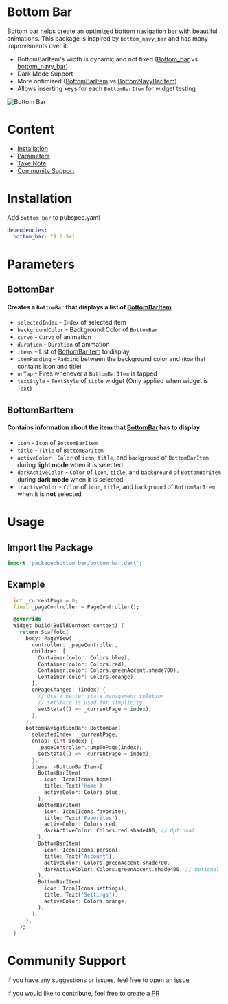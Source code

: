 # Bottom Bar

Bottom bar helps create an optimized bottom navigation bar with beautiful animations. This package is inspired by `bottom_navy_bar` and has many improvements over it:

- BottomBarItem's width is dynamic and not fixed ([Bottom_bar](https://github.com/CoderUni/bottom_bar/blob/main/assets/preview.gif) vs [bottom_navy_bar](https://github.com/pedromassango/bottom_navy_bar/blob/master/images/navy.gif))
- Dark Mode Support
- More optimized ([BottomBarItem](https://github.com/CoderUni/bottom_bar/blob/87cb7e53976e9c27c72d18a4efad2e474255cf8b/lib/bottom_bar.dart#L58) vs [BottomNavyBarItem](https://github.com/pedromassango/bottom_navy_bar/blob/2e88b51a445006d4a0a21b3f0dd22627f1a6e359/lib/bottom_navy_bar.dart#L145))
- Allows inserting keys for each `BottomBarItem` for widget testing

![Bottom Bar](https://raw.githubusercontent.com/CoderUni/bottom_bar/main/assets/preview.gif)

# Content

- [Installation](#Installation)
- [Parameters](#Parameters)
- [Take Note](#take-note)
- [Community Support](#community-support)

# Installation
Add `bottom_bar` to pubspec.yaml
```yaml
dependencies:
  bottom_bar: ^1.2.3+1
```

# Parameters

## BottomBar
#### Creates a `BottomBar` that displays a list of [BottomBarItem](###BottomBarItem)

-  `selectedIndex` - `Index` of selected item
-  `backgroundColor` - Background Color of `BottomBar`
-  `curve` - `Curve` of animation
-  `duration` - `Duration` of animation
-  `items` - List of [BottomBarItem](###BottomBarItem) to display
-  `itemPadding` - `Padding` between the background color and (`Row` that contains icon and title)
-  `onTap` - Fires whenever a `BottomBarItem` is tapped
-  `textStyle` - `TextStyle` of `title` widget (Only applied when widget is `Text`)

 
## BottomBarItem
#### Contains information about the item that [BottomBar](###BottomBar) has to display
-  `icon` - `Icon` of `BottomBarItem`
-  `title` - `Title` of `BottomBarItem`
-  `activeColor` - `Color` of `icon`, `title`, and `background` of `BottomBarItem` during **light mode** when it is selected
-  `darkActiveColor` - `Color` of `icon`, `title`, and `background` of `BottomBarItem` during **dark mode** when it is selected
-  `inactiveColor` - `Color` of `icon`, `title`, and `background` of `BottomBarItem` when it is **not** selected

# Usage

## Import the Package
```dart
import 'package:bottom_bar/bottom_bar.dart';
```

## Example
```dart
  int _currentPage = 0;
  final _pageController = PageController();

  @override
  Widget build(BuildContext context) {
    return Scaffold(
      body: PageView(
        controller: _pageController,
        children: [
          Container(color: Colors.blue),
          Container(color: Colors.red),
          Container(color: Colors.greenAccent.shade700),
          Container(color: Colors.orange),
        ],
        onPageChanged: (index) {
          // Use a better state management solution
          // setState is used for simplicity
          setState(() => _currentPage = index);
        },
      ),
      bottomNavigationBar: BottomBar(
        selectedIndex: _currentPage,
        onTap: (int index) {
          _pageController.jumpToPage(index);
          setState(() => _currentPage = index);
        },
        items: <BottomBarItem>[
          BottomBarItem(
            icon: Icon(Icons.home),
            title: Text('Home'),
            activeColor: Colors.blue,
          ),
          BottomBarItem(
            icon: Icon(Icons.favorite),
            title: Text('Favorites'),
            activeColor: Colors.red,
            darkActiveColor: Colors.red.shade400, // Optional
          ),
          BottomBarItem(
            icon: Icon(Icons.person),
            title: Text('Account'),
            activeColor: Colors.greenAccent.shade700,
            darkActiveColor: Colors.greenAccent.shade400, // Optional
          ),
          BottomBarItem(
            icon: Icon(Icons.settings),
            title: Text('Settings'),
            activeColor: Colors.orange,
          ),
        ],
      ),
    );
  }
```

# Community Support

If you have any suggestions or issues, feel free to open an [issue](https://github.com/CoderUni/bottom_bar/issues)

If you would like to contribute, feel free to create a [PR](https://github.com/CoderUni/bottom_bar/pulls)